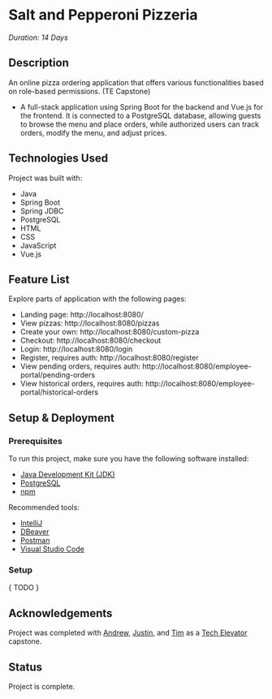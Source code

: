 # Salt and Pepperoni Pizzeria
_Duration: 14 Days_

## Description
An online pizza ordering application that offers various functionalities based on role-based permissions. (TE Capstone)
- A full-stack application using Spring Boot for the backend and Vue.js for the frontend. It is connected to a PostgreSQL database, allowing guests to browse the menu and place orders, while authorized users can track orders, modify the menu, and adjust prices.

## Technologies Used
Project was built with:
- Java
- Spring Boot
- Spring JDBC
- PostgreSQL
- HTML
- CSS
- JavaScript
- Vue.js

## Feature List
Explore parts of application with the following pages:

- Landing page: http://localhost:8080/
- View pizzas: http://localhost:8080/pizzas
- Create your own: http://localhost:8080/custom-pizza
- Checkout: http://localhost:8080/checkout
- Login: http://localhost:8080/login
- Register, requires auth: http://localhost:8080/register
- View pending orders, requires auth: http://localhost:8080/employee-portal/pending-orders
- View historical orders, requires auth: http://localhost:8080/employee-portal/historical-orders

## Setup & Deployment

### Prerequisites
To run this project, make sure you have the following software installed:

- [Java Development Kit (JDK)](https://www.oracle.com/java/technologies/)
- [PostgreSQL](https://www.postgresql.org/)
- [npm](https://www.npmjs.com/)

Recommended tools:
- [IntelliJ](https://www.jetbrains.com/idea/)
- [DBeaver](https://dbeaver.io/)
- [Postman](https://www.postman.com/)
- [Visual Studio Code](https://code.visualstudio.com/)

### Setup
{ TODO }

## Acknowledgements
Project was completed with [Andrew](https://github.com/AndrewJPero), [Justin](https://github.com/justinparker9), and [Tim](https://github.com/tshortess) as a [Tech Elevator](https://www.techelevator.com/) capstone.

## Status
Project is complete.